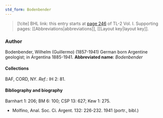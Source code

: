 ```yaml
---
std_form: Bodenbender
---
```


> [!cite] BHL link: this entry starts at [page 246](https://www.biodiversitylibrary.org/page/33120377) of TL-2 Vol. I.
> Supporting pages: [[Abbreviations|abbreviations]], [[Layout key|layout key]].

### Author

Bodenbender, Wilhelm (Guillermo) (1857-1941) German born Argentine geologist; in Argentina 1885-1941. 
**Abbreviated name**: *Bodenbender*

#### Collections

BAF, CORD, NY.
*Ref*.: IH 2: 81.

#### Bibliography and biography

Barnhart 1: 206; BM 6: 100; CSP 13: 627; Kew 1: 275.
- Molfino, Anal. Soc. Ci. Argent. 132: 226-232. 1941 (portr., bibl.)

